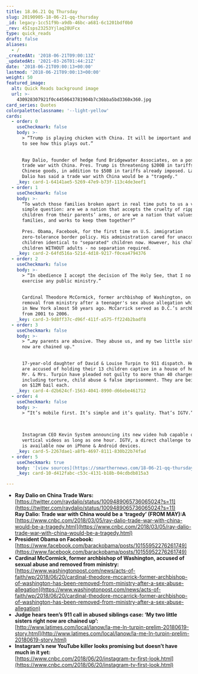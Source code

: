 ```yaml
---
title: 18.06.21 Qq Thursday
slug: 20190905-18-06-21-qq-thursday
_id: legacy-1cc51f9b-a9db-46bc-a681-6c1201bdf0b0
_rev: 45Isps23253Yjlaq28UFcx
type: quick_reads
draft: false
aliases:
  - /
_createdAt: '2018-06-21T09:00:13Z'
_updatedAt: '2021-03-26T01:44:21Z'
date: '2018-06-21T09:00:13+00:00'
lastmod: '2018-06-21T09:00:13+00:00'
weight: 50
featured_image:
  alt: Quick Reads background image
  url: >-
    430928307921f0c4450643781904b7c36bba5bd3360x360.jpg
card_series: Quotes
colorpaletteclassname: '--light-yellow'
cards:
  - order: 0
    useCheckmark: false
    body: >-
      > “Trump is playing chicken with China. It will be important and telling
      to see how this plays out.”  
        
        
      Ray Dalio, founder of hedge fund Bridgewater Associates, on a possible
      trade war with China. Pres. Trump is threatening $200B in tariffs on
      Chinese goods, in addition to $50B in tariffs already imposed. Last month,
      Dalio has said a trade war with China would be a "tragedy."
    _key: card-1-64141ae5-5269-47e9-b73f-113c4de3eef1
  - order: 1
    useCheckmark: false
    body: >-
      “To watch those families broken apart in real time puts to us a very
      simple question: are we a nation that accepts the cruelty of ripping
      children from their parents’ arms, or are we a nation that values
      families, and works to keep them together?”  
        
      Pres. Obama, Facebook, for the first time on U.S. immigration
      zero-tolerance border policy. His administration cared for unaccompanied
      children identical to "separated" children now. However, his challenge was
      children WITHOUT adults - no separation required.
    _key: card-2-64fd516a-521d-4d18-9217-f0cea4794376
  - order: 2
    useCheckmark: false
    body: >-
      > “In obedience I accept the decision of The Holy See, that I no longer
      exercise any public ministry.”  
        
        
      Cardinal Theodore McCormick, former archbishop of Washington, on his
      removal from ministry after a teenager's sex abuse allegation while he was
      in New York almost 50 years ago. McCarrick served as D.C.’s archbishop
      from 2001 to 2006.
    _key: card-3-9d8ff37c-d96f-411f-a575-ff224b2badf8
  - order: 3
    useCheckmark: false
    body: >-
      > “…my parents are abusive. They abuse us, and my two little sisters right
      now are chained up."  
        
        
      17-year-old daughter of David & Louise Turpin to 911 dispatch. Her parents
      are accused of holding their 13 children captive in a house of horrors.
      Mr. & Mrs. Turpin have pleaded not guilty to more than 40 charges
      including torture, child abuse & false imprisonment. They are being held
      on $12M bail each.
    _key: card-4-d2b624cf-1563-4041-8990-d66ebe461712
  - order: 4
    useCheckmark: false
    body: >-
      > “It’s mobile first. It’s simple and it’s quality. That’s IGTV.”  
        
        
        
      Instagram CEO Kevin System announcing its new video hub capable of hosting
      vertical videos as long as one hour. IGTV, a direct challenge to YouTube,
      is available now on iPhone & Android devices.
    _key: card-5-2267dae1-a8fb-4697-8111-830b22b74fad
  - order: 5
    useCheckmark: true
    body: '[view sources](https://smarthernews.com/18-06-21-qq-thursday/)'
    _key: card-10-d412fabc-c53c-4131-b18b-04cdbdb815a3

---
```

* **Ray Dalio on China Trade Wars:**  
[https://twitter.com/raydalio/status/1009489065736065024?s=11](https://twitter.com/raydalio/status/1009489065736065024?s=11)  
**Ray Dalio: Trade war with China would be a ‘tragedy’ (FROM MAY):A**  
[https://www.cnbc.com/2018/03/05/ray-dalio-trade-war-with-china-would-be-a-tragedy.html](https://www.cnbc.com/2018/03/05/ray-dalio-trade-war-with-china-would-be-a-tragedy.html)
* **President Obama on Facebook:**  
[https://www.facebook.com/barackobama/posts/10155952276261749](https://www.facebook.com/barackobama/posts/10155952276261749)
* **Cardinal McCormick, former archbishop of Washington, accused of sexual abuse and removed from ministry:**  
[https://www.washingtonpost.com/news/acts-of-faith/wp/2018/06/20/cardinal-theodore-mccarrick-former-archbishop-of-washington-has-been-removed-from-ministry-after-a-sex-abuse-allegation](https://www.washingtonpost.com/news/acts-of-faith/wp/2018/06/20/cardinal-theodore-mccarrick-former-archbishop-of-washington-has-been-removed-from-ministry-after-a-sex-abuse-allegation)
* **Judge hears teen’s 911 call in abused siblings case: ‘My two little sisters right now are chained up’:**  
[http://www.latimes.com/local/lanow/la-me-ln-turpin-prelim-20180619-story.html](http://www.latimes.com/local/lanow/la-me-ln-turpin-prelim-20180619-story.html)
* **Instagram’s new YouTube killer looks promising but doesn’t have much in it yet:**  
[https://www.cnbc.com/2018/06/20/instagram-tv-first-look.html](https://www.cnbc.com/2018/06/20/instagram-tv-first-look.html)